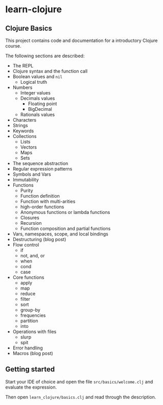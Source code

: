 # learn-clojure

## Clojure Basics

This project contains code and documentation for a introductory
Clojure course.

The following sections are described:

  * The REPL
  * Clojure syntax and the function call
  * Boolean values and `nil`
    * Logical truth
  * Numbers
    * Integer values
    * Decimals values
      * Floating point
      * BigDecimal
    * Rationals values
  * Characters
  * Strings
  * Keywords
  * Collections
    * Lists
    * Vectors
    * Maps
    * Sets
  * The sequence abstraction
  * Regular expression patterns
  * Symbols and Vars
  * Immutability
  * Functions
    * Purity
    * Function definition
    * Function with multi-arities
    * high-order functions
    * Anonymous functions or lambda functions
    * Closures
    * Recursion
    * Function composition and partial functions
  * Vars, namespaces, scope, and local bindings
  * Destructuring (blog post)
  * Flow control
    * if
    * not, and, or
    * when
    * cond
    * case
  * Core functions
    * apply
    * map
    * reduce
    * filter
    * sort
    * group-by
    * frequencies
    * partition
    * into
  * Operations with files
    * slurp
    * spit
  * Error handling
  * Macros (blog post)

## Getting started

Start your IDE of choice and open the file `src/basics/welcome.clj`
and evaluate the expression.

Then open `learn_clojure/basics.clj` and read through
the description.

